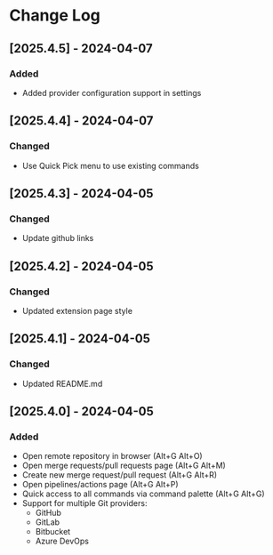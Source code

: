 # Change Log

## [2025.4.5] - 2024-04-07

### Added
- Added provider configuration support in settings

## [2025.4.4] - 2024-04-07

### Changed
- Use Quick Pick menu to use existing commands

## [2025.4.3] - 2024-04-05

### Changed
- Update github links

## [2025.4.2] - 2024-04-05

### Changed
- Updated extension page style


## [2025.4.1] - 2024-04-05

### Changed
- Updated README.md

## [2025.4.0] - 2024-04-05

### Added
- Open remote repository in browser (Alt+G Alt+O)
- Open merge requests/pull requests page (Alt+G Alt+M)
- Create new merge request/pull request (Alt+G Alt+R)
- Open pipelines/actions page (Alt+G Alt+P)
- Quick access to all commands via command palette (Alt+G Alt+G)
- Support for multiple Git providers:
  - GitHub
  - GitLab
  - Bitbucket
  - Azure DevOps